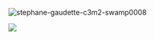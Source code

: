 ![stephane-gaudette-c3m2-swamp0008](https://github.com/user-attachments/assets/7b12dd2b-6f59-471d-adb1-b6725653b6cf)

‎![](https://komarev.com/ghpvc/?username=cookiehau&color=346b3e&label=views)



